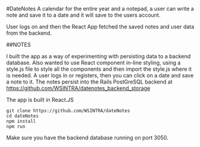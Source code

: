 #DateNotes
A calendar for the entire year and a notepad, a user can write a note and save it to a date and it will save to the users account. 

User logs on and then the React App fetched the saved notes and user data from the backend.


##NOTES


I built the app as a way of experimenting with persisting data to a backend database. Also wanted to use React component in-line styling, using a style.js file to style all the components and then import the style.js where it is needed.
A user logs in or registers, then you can click on a date and save a note to it.
The notes persist into the Rails PostGreSQL backend at https://github.com/WSINTRA/datenotes_backend_storage

The app is built in React.JS

```
git clone https://github.com/WSINTRA/dateNotes
cd dateNotes
npm install
npm run

```

Make sure you have the backend database running on port 3050.
